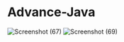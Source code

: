 # Advance-Java
![Screenshot (67)](https://github.com/aabhishek08/Advance-Java/assets/126218455/e69149ed-e72e-4c53-aceb-23304bfd3971)
![Screenshot (69)](https://github.com/aabhishek08/Advance-Java/assets/126218455/814d9087-41d0-40e8-9c02-803db95446f0)
